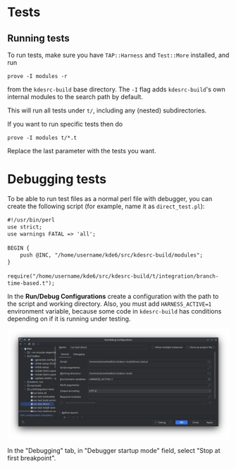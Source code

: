 # Tests

## Running tests

To run tests, make sure you have `TAP::Harness` and `Test::More` installed, and run

```
prove -I modules -r
```

from the `kdesrc-build` base directory.  The `-I` flag adds `kdesrc-build`'s own
internal modules to the search path by default.

This will run all tests under `t/`, including any (nested) subdirectories.

If you want to run specific tests then do

```
prove -I modules t/*.t
```

Replace the last parameter with the tests you want.

# Debugging tests

To be able to run test files as a normal perl file with debugger, you can
create the following script (for example, name it as `direct_test.pl`):

```perl5
#!/usr/bin/perl
use strict;
use warnings FATAL => 'all';

BEGIN {
    push @INC, "/home/username/kde6/src/kdesrc-build/modules";
}

require("/home/username/kde6/src/kdesrc-build/t/integration/branch-time-based.t");
```

In the **Run/Debug Configurations** create a configuration with the path to the script
and working directory. Also, you must add `HARNESS_ACTIVE=1` environment variable, because
some code in `kdesrc-build` has conditions depending on if it is running under testing.

![intellij_conf_run_test_under_debugger](intellij_conf_run_test_under_debugger.png)

In the "Debugging" tab, in "Debugger startup mode" field, select "Stop at first breakpoint".
